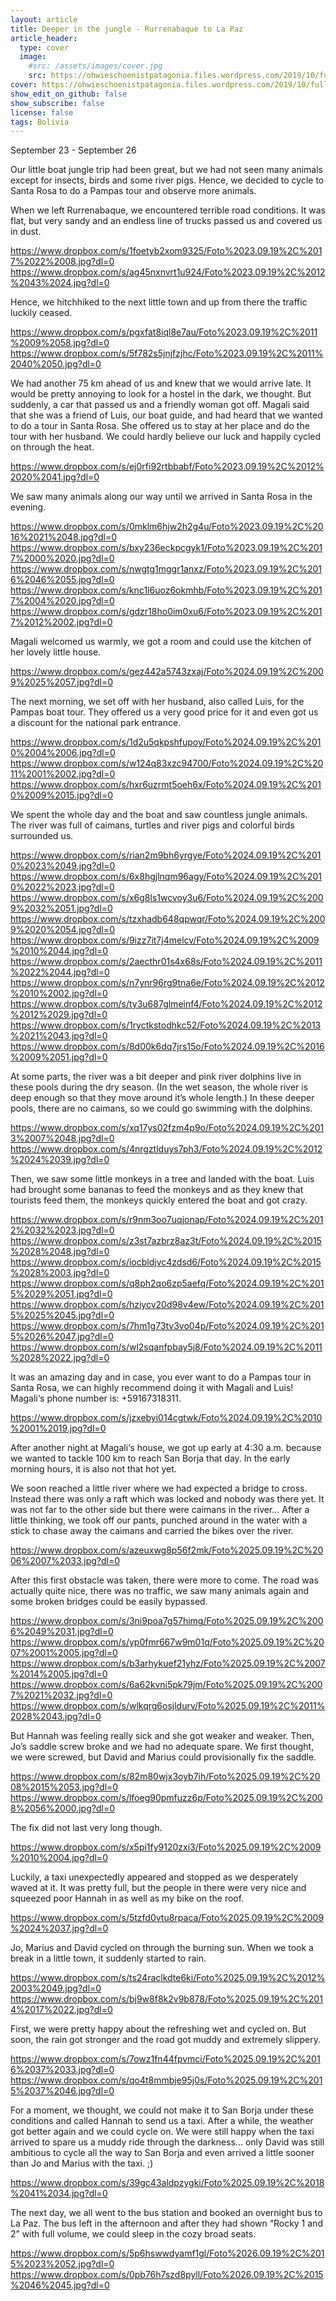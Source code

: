 ```yaml
---
layout: article
title: Deeper in the jungle - Rurrenabaque to La Paz
article_header:
  type: cover
  image:
    #src: /assets/images/cover.jpg
    src: https://ohwieschoenistpatagonia.files.wordpress.com/2019/10/fullsizerender_ezy-watermark_29-09-2019_07-31-59pm.jpg
cover: https://ohwieschoenistpatagonia.files.wordpress.com/2019/10/fullsizerender_ezy-watermark_29-09-2019_07-31-59pm.jpg
show_edit_on_github: false
show_subscribe: false
license: false
tags: Bolivia 
---
```


September 23 - September 26

Our little boat jungle trip had been great, but we had not seen many animals except for insects, birds and some river pigs. Hence, we decided to cycle to Santa Rosa to do a Pampas tour and observe more animals.

<!--more-->

When we left Rurrenabaque, we encountered terrible road conditions. It was flat, but very sandy and an endless line of trucks passed us and covered us in dust.

https://www.dropbox.com/s/1foetyb2xom9325/Foto%2023.09.19%2C%2017%2022%2008.jpg?dl=0
https://www.dropbox.com/s/ag45nxnvrt1u924/Foto%2023.09.19%2C%2012%2043%2024.jpg?dl=0

Hence, we hitchhiked to the next little town and up from there the traffic luckily ceased.

https://www.dropbox.com/s/pgxfat8iql8e7au/Foto%2023.09.19%2C%2011%2009%2058.jpg?dl=0
https://www.dropbox.com/s/5f782s5jnjfzjhc/Foto%2023.09.19%2C%2011%2040%2050.jpg?dl=0

We had another 75 km ahead of us and knew that we would arrive late. It would be pretty annoying to look for a hostel in the dark, we thought. But suddenly, a car that passed us and a friendly woman got off. Magali said that she was a friend of Luis, our boat guide, and had heard that we wanted to do a tour in Santa Rosa. She offered us to stay at her place and do the tour with her husband. We could hardly believe our luck and happily cycled on through the heat.

https://www.dropbox.com/s/ej0rfi92rtbbabf/Foto%2023.09.19%2C%2012%2020%2041.jpg?dl=0

We saw many animals along our way until we arrived in Santa Rosa in the evening.

https://www.dropbox.com/s/0mklm6hjw2h2g4u/Foto%2023.09.19%2C%2016%2021%2048.jpg?dl=0
https://www.dropbox.com/s/bxy236eckpcgyk1/Foto%2023.09.19%2C%2017%2000%2020.jpg?dl=0
https://www.dropbox.com/s/nwgtg1mggr1anxz/Foto%2023.09.19%2C%2016%2046%2055.jpg?dl=0
https://www.dropbox.com/s/knc1l6uoz6okmhb/Foto%2023.09.19%2C%2017%2004%2020.jpg?dl=0
https://www.dropbox.com/s/gdzr18ho0im0xu6/Foto%2023.09.19%2C%2017%2012%2002.jpg?dl=0

Magali welcomed us warmly, we got a room and could use the kitchen of her lovely little house.

https://www.dropbox.com/s/gez442a5743zxaj/Foto%2024.09.19%2C%2009%2025%2057.jpg?dl=0

The next morning, we set off with her husband, also called Luis, for the Pampas boat tour. They offered us a very good price for it and even got us a discount for the national park entrance.

https://www.dropbox.com/s/1d2u5qkpshfupoy/Foto%2024.09.19%2C%2010%2004%2006.jpg?dl=0
https://www.dropbox.com/s/w124q83xzc94700/Foto%2024.09.19%2C%2011%2001%2002.jpg?dl=0
https://www.dropbox.com/s/hxr6uzrmt5oeh6x/Foto%2024.09.19%2C%2010%2009%2015.jpg?dl=0

We spent the whole day and the boat and saw countless jungle animals. The river was full of caimans, turtles and river pigs and colorful birds surrounded us.

https://www.dropbox.com/s/rian2m9bh6yrgye/Foto%2024.09.19%2C%2010%2023%2049.jpg?dl=0
https://www.dropbox.com/s/6x8hgjlnqm96agy/Foto%2024.09.19%2C%2010%2022%2023.jpg?dl=0
https://www.dropbox.com/s/x6g8ls1wcvoy3u6/Foto%2024.09.19%2C%2009%2032%2051.jpg?dl=0
https://www.dropbox.com/s/tzxhadb648qpwqr/Foto%2024.09.19%2C%2009%2020%2054.jpg?dl=0
https://www.dropbox.com/s/9izz7it7j4melcv/Foto%2024.09.19%2C%2009%2010%2044.jpg?dl=0
https://www.dropbox.com/s/2aecthr01s4x68s/Foto%2024.09.19%2C%2011%2022%2044.jpg?dl=0
https://www.dropbox.com/s/n7ynr96rg9tna6e/Foto%2024.09.19%2C%2012%2010%2002.jpg?dl=0
https://www.dropbox.com/s/ty3u687glmeinf4/Foto%2024.09.19%2C%2012%2012%2029.jpg?dl=0
https://www.dropbox.com/s/1ryctkstodhkc52/Foto%2024.09.19%2C%2013%2021%2043.jpg?dl=0
https://www.dropbox.com/s/8d00k6dq7jrs15o/Foto%2024.09.19%2C%2016%2009%2051.jpg?dl=0

At some parts, the river was a bit deeper and pink river dolphins live in these pools during the dry season. (In the wet season, the whole river is deep enough so that they move around it’s whole length.) In these deeper pools, there are no caimans, so we could go swimming with the dolphins.

https://www.dropbox.com/s/xq17ys02fzm4p9o/Foto%2024.09.19%2C%2013%2007%2048.jpg?dl=0
https://www.dropbox.com/s/4nrgztlduys7ph3/Foto%2024.09.19%2C%2012%2024%2039.jpg?dl=0

Then, we saw some little monkeys in a tree and landed with the boat. Luis had brought some bananas to feed the monkeys and as they knew that tourists feed them, the monkeys quickly entered the boat and got crazy.

https://www.dropbox.com/s/r9nm3oo7uqjonap/Foto%2024.09.19%2C%2012%2032%2023.jpg?dl=0
https://www.dropbox.com/s/z3st7azbrz8az3t/Foto%2024.09.19%2C%2015%2028%2048.jpg?dl=0
https://www.dropbox.com/s/iocbldjvc4zdsd6/Foto%2024.09.19%2C%2015%2028%2003.jpg?dl=0
https://www.dropbox.com/s/q8ph2qo6zp5aefq/Foto%2024.09.19%2C%2015%2029%2051.jpg?dl=0
https://www.dropbox.com/s/hziycv20d98v4ew/Foto%2024.09.19%2C%2015%2025%2045.jpg?dl=0
https://www.dropbox.com/s/7hm1g73tv3vo04p/Foto%2024.09.19%2C%2015%2026%2047.jpg?dl=0
https://www.dropbox.com/s/wl2sqanfpbay5j8/Foto%2024.09.19%2C%2011%2028%2022.jpg?dl=0

It was an amazing day and in case, you ever want to do a Pampas tour in Santa Rosa, we can highly recommend doing it with Magali and Luis! Magali‘s phone number is: +59167318311.

https://www.dropbox.com/s/jzxebyi014cgtwk/Foto%2024.09.19%2C%2010%2001%2019.jpg?dl=0

After another night at Magali‘s house, we got up early at 4:30 a.m. because we wanted to tackle 100 km to reach San Borja that day. In the early morning hours, it is also not that hot yet.

We soon reached a little river where we had expected a bridge to cross. Instead there was only a raft which was locked and nobody was there yet. It was not far to the other side but there were caimans in the river... After a little thinking, we took off our pants, punched around in the water with a stick to chase away the caimans and carried the bikes over the river.

https://www.dropbox.com/s/azeuxwg8p56f2mk/Foto%2025.09.19%2C%2006%2007%2033.jpg?dl=0

After this first obstacle was taken, there were more to come. The road was actually quite nice, there was no traffic, we saw many animals again and some broken bridges could be easily bypassed.

https://www.dropbox.com/s/3ni9poa7g57himg/Foto%2025.09.19%2C%2006%2049%2031.jpg?dl=0
https://www.dropbox.com/s/yp0fmr667w9m01q/Foto%2025.09.19%2C%2007%2001%2005.jpg?dl=0
https://www.dropbox.com/s/b3arhykuef21yhz/Foto%2025.09.19%2C%2007%2014%2005.jpg?dl=0
https://www.dropbox.com/s/6a62kvni5pk79jm/Foto%2025.09.19%2C%2007%2021%2032.jpg?dl=0
https://www.dropbox.com/s/wlkqrg6osjldurv/Foto%2025.09.19%2C%2011%2028%2043.jpg?dl=0

But Hannah was feeling really sick and she got weaker and weaker. Then, Jo’s saddle screw broke and we had no adequate spare. We first thought, we were screwed, but David and Marius could provisionally fix the saddle.

https://www.dropbox.com/s/82m80wjx3oyb7ih/Foto%2025.09.19%2C%2008%2015%2053.jpg?dl=0
https://www.dropbox.com/s/lfoeg90pmfuzz6p/Foto%2025.09.19%2C%2008%2056%2000.jpg?dl=0

The fix did not last very long though.

https://www.dropbox.com/s/x5pi1fy9120zxi3/Foto%2025.09.19%2C%2009%2010%2004.jpg?dl=0

Luckily, a taxi unexpectedly appeared and stopped as we desperately waved at it. It was pretty full, but the people in there were very nice and squeezed poor Hannah in as well as my bike on the roof.

https://www.dropbox.com/s/5tzfd0vtu8rpaca/Foto%2025.09.19%2C%2009%2024%2037.jpg?dl=0

Jo, Marius and David cycled on through the burning sun. When we took a break in a little town, it suddenly started to rain.

https://www.dropbox.com/s/ts24raclkdte6ki/Foto%2025.09.19%2C%2012%2003%2049.jpg?dl=0
https://www.dropbox.com/s/bj9w8f8k2v9b878/Foto%2025.09.19%2C%2014%2017%2022.jpg?dl=0

First, we were pretty happy about the refreshing wet and cycled on. But soon, the rain got stronger and the road got muddy and extremely slippery.

https://www.dropbox.com/s/7owz1fn44fpvmci/Foto%2025.09.19%2C%2016%2037%2033.jpg?dl=0
https://www.dropbox.com/s/qo4t8mmbje95j0s/Foto%2025.09.19%2C%2015%2037%2046.jpg?dl=0

For a moment, we thought, we could not make it to San Borja under these conditions and called Hannah to send us a taxi. After a while, the weather got better again and we could cycle on. We were still happy when the taxi arrived to spare us a muddy ride through the darkness... only David was still ambitious to cycle all the way to San Borja and even arrived a little sooner than Jo and Marius with the taxi. ;)

https://www.dropbox.com/s/39gc43aldpzygki/Foto%2025.09.19%2C%2018%2041%2034.jpg?dl=0

The next day, we all went to the bus station and booked an overnight bus to La Paz. The bus left in the afternoon and after they had shown “Rocky 1 and 2” with full volume, we could sleep in the cozy broad seats.

https://www.dropbox.com/s/5p6hswwdyamf1gl/Foto%2026.09.19%2C%2015%2023%2052.jpg?dl=0
https://www.dropbox.com/s/0pb76h7szd8pyll/Foto%2026.09.19%2C%2015%2046%2045.jpg?dl=0
